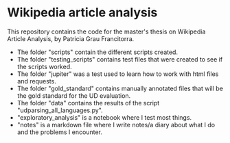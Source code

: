 # Wikipedia article analysis

This repository contains the code for the master's thesis on Wikipedia Article Analysis, by Patricia Grau Francitorra.

- The folder "scripts" contain the different scripts created. 
- The folder "testing_scripts" contains test files that were created to see if the scripts worked. 
- The folder "jupiter" was a test used to learn how to work with html files and requests. 
- The folder "gold_standard" contains manually annotated files that will be the gold standard for the UD evaluation. 
- The folder "data" contains the results of the script "udparsing_all_languages.py".
- "exploratory_analysis" is a notebook where I test most things.
- "notes" is a markdown file where I write notes/a diary about what I do and the problems I encounter.
